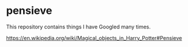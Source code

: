 # pensieve

This repository contains things I have Googled many times.

<https://en.wikipedia.org/wiki/Magical_objects_in_Harry_Potter#Pensieve>
